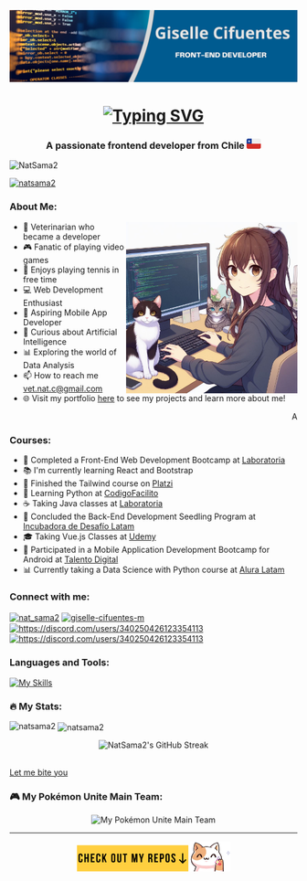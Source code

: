 <p align="center">
  <img src="./GiselleCifuentes(2).png" alt="Blue Modern Jamboard Background">
</p>

<h1 align="center">
  <a href="https://git.io/typing-svg">
    <img src="https://readme-typing-svg.herokuapp.com?font=Noto+Sans&weight=600&size=31&duration=1000&pause=2000&color=36BCF7FF&multiline=true&width=407&lines=Hi+%F0%9F%91%8B%2C+I'm+Giselle+Cifuentes" alt="Typing SVG">
  </a>
</h1>
<h3 align="center">A passionate frontend developer from Chile <img src="./chile3.png" alt="cl"> </h3>

<p align="left"> <img src="https://komarev.com/ghpvc/?username=NatSama2&label=Profile%20views&color=blueviolet&style=flat" alt="NatSama2" />
<p align="left"> <a href="https://github.com/ryo-ma/github-profile-trophy"><img src="https://github-profile-trophy.vercel.app/?username=natsama2&theme=monokai" alt="natsama2" /></a> </p>

<p>
  <h3>About Me:</h3>
  <img src="./yo-ambar-dev4.jpg" alt="yo-ambar" width="300" align="right">
    <ul>
      <li>🐾 Veterinarian who became a developer</li>
      <li>🎮 Fanatic of playing video games</li>
      <li>🎾 Enjoys playing tennis in free time</li>
      <li>💻 Web Development Enthusiast</li>
      <li>📱 Aspiring Mobile App Developer</li>
      <li>🧠 Curious about Artificial Intelligence</li>
      <li>📊 Exploring the world of Data Analysis</li>
      <li>📫 How to reach me <a href="mailto:vet.nat.c@gmail.com">vet.nat.c@gmail.com</a> </li>
      <li>🌐 Visit my portfolio <a href="https://navy-bovid-409.notion.site/Nat-Home-2c02f940f7834dea9ad56cd6e1079b6f" target="_blank">here</a> to see my projects and learn more about me!</li>
    </ul>
</p>
  <p align="right">A  </p>
  
### Courses:
- 🚀 Completed a Front-End Web Development Bootcamp at [Laboratoria](https://www.laboratoria.la)
- 📚 I'm currently learning React and Bootstrap
- 🌟 Finished the Tailwind course on [Platzi](https://platzi.com)
- 🐍 Learning Python at [CodigoFacilito](https://codigofacilito.com/)
- ☕ Taking Java classes at [Laboratoria](https://www.laboratoria.la)
- 🌱 Concluded the Back-End Development Seedling Program at [Incubadora de Desafío Latam](https://desafiolatam.com/incubadora/)
- 🎓 Taking Vue.js Classes at [Udemy](https://www.udemy.com)
- 📱 Participated in a Mobile Application Development Bootcamp for Android at [Talento Digital](https://www.talentodigitalparachile.cl/)
- 📊 Currently taking a Data Science with Python course at [Alura Latam](https://www.aluracursos.com/)

<h3 align="left">Connect with me:</h3>
<p align="left">
<a href="https://twitter.com/nat_sama2" target="blank"><img align="center" src="https://raw.githubusercontent.com/rahuldkjain/github-profile-readme-generator/master/src/images/icons/Social/twitter.svg" alt="nat_sama2" height="30" width="40" /></a>
<a href="https://linkedin.com/in/giselle-cifuentes-m" target="blank"><img align="center" src="https://raw.githubusercontent.com/rahuldkjain/github-profile-readme-generator/master/src/images/icons/Social/linked-in-alt.svg" alt="giselle-cifuentes-m" height="30" width="40" /></a>
<a href="https://discord.com/users/340250426123354113" target="blank"><img align="center" src="https://skillicons.dev/icons?i=discord&theme=dark" alt="https://discord.com/users/340250426123354113" height="40" width="50" /></a>
<a href="https://gitlab.com/gcifuentesm" target="blank"><img align="center" src="https://skillicons.dev/icons?i=gitlab&theme=dark" alt="https://discord.com/users/340250426123354113" height="40" width=50" /></a>
</p>

<h3 align="left">Languages and Tools:</h3>

[![My Skills](https://skillicons.dev/icons?i=vscode,git,html,css,js,figma,firebase,jest,nodejs,postman,vite,react,bootstrap,tailwind,sqlite,mysql,py,wordpress,java,postgres,spring,docker,ubuntu,vue,ts,php,symfony,androidstudio,kotlin&theme=dark)](https://skillicons.dev)
<!--
<p align="left"> <a href="https://www.w3schools.com/css/" target="_blank" rel="noreferrer"> <img src="https://raw.githubusercontent.com/devicons/devicon/master/icons/css3/css3-original-wordmark.svg" alt="css3" width="40" height="40"/> </a> <a href="https://www.figma.com/" target="_blank" rel="noreferrer"> <img src="https://www.vectorlogo.zone/logos/figma/figma-icon.svg" alt="figma" width="40" height="40"/> </a> <a href="https://firebase.google.com/" target="_blank" rel="noreferrer"> <img src="https://www.vectorlogo.zone/logos/firebase/firebase-icon.svg" alt="firebase" width="40" height="40"/> </a> <a href="https://git-scm.com/" target="_blank" rel="noreferrer"> <img src="https://www.vectorlogo.zone/logos/git-scm/git-scm-icon.svg" alt="git" width="40" height="40"/> </a> <a href="https://www.w3.org/html/" target="_blank" rel="noreferrer"> <img src="https://raw.githubusercontent.com/devicons/devicon/master/icons/html5/html5-original-wordmark.svg" alt="html5" width="40" height="40"/> </a> <a href="https://developer.mozilla.org/en-US/docs/Web/JavaScript" target="_blank" rel="noreferrer"> <img src="https://raw.githubusercontent.com/devicons/devicon/master/icons/javascript/javascript-original.svg" alt="javascript" width="40" height="40"/> </a> <a href="https://jestjs.io" target="_blank" rel="noreferrer"> <img src="https://www.vectorlogo.zone/logos/jestjsio/jestjsio-icon.svg" alt="jest" width="40" height="40"/> </a> <a href="https://nodejs.org" target="_blank" rel="noreferrer"> <img src="https://raw.githubusercontent.com/devicons/devicon/master/icons/nodejs/nodejs-original-wordmark.svg" alt="nodejs" width="40" height="40"/> </a> <a href="https://reactjs.org/" target="_blank" rel="noreferrer"> <img src="https://raw.githubusercontent.com/devicons/devicon/master/icons/react/react-original-wordmark.svg" alt="react" width="40" height="40"/> </a> </p>-->

<h3 align="left">🔥 My Stats:</h3>
<p><img align="left" src="https://github-readme-stats.vercel.app/api/top-langs?username=natsama2&show_icons=true&locale=en&layout=compact&theme=neon&langs_count=8" alt="natsama2" /></p>

<p>&nbsp;<img align="center" src="https://github-readme-stats.vercel.app/api?username=natsama2&show_icons=true&locale=en&theme=neon" alt="natsama2" /></p>

<p align="center"><img src="https://github-readme-streak-stats.herokuapp.com/?user=NatSama2&mode=weekly&theme=radical&background=000000" alt="NatSama2's GitHub Streak" /></p>
<br>
<a href="https://int3.monstersgame.moonid.net/?ac=vid&vid=520005484" target="_blank">Let me bite you</a>

### 🎮 My Pokémon Unite Main Team:
<p align="center">
  <img src="./Main-Pokemon3.png" alt="My Pokémon Unite Main Team" width="600px">
</p>

---

<p align="center">
  <img src="./CheckRepos2.png" alt="Repo" width="195px">
  <img src="./gatito.png" alt="gatito" width="70px">
</p>

<!--
<h1 align="center">Hi 👋, I'm Giselle Cifuentes</h1>

**NatSama2/NatSama2** is a ✨ _special_ ✨ repository because its `README.md` (this file) appears on your GitHub profile.

Here are some ideas to get you started:

- 🔭 I’m currently working on ....
- 🌱 I’m currently learning ...
- 👯 I’m looking to collaborate on ...
- 🤔 I’m looking for help with ...
- 💬 Ask me about ...
- 📫 How to reach me: ...
- 😄 Pronouns: ...
- ⚡ Fun fact: ...
[![NatSama2](https://visitcount.itsvg.in/api?id=NatSama2&label=Profile%20Views&color=0&icon=6&pretty=true)](https://visitcount.itsvg.in)
-->
